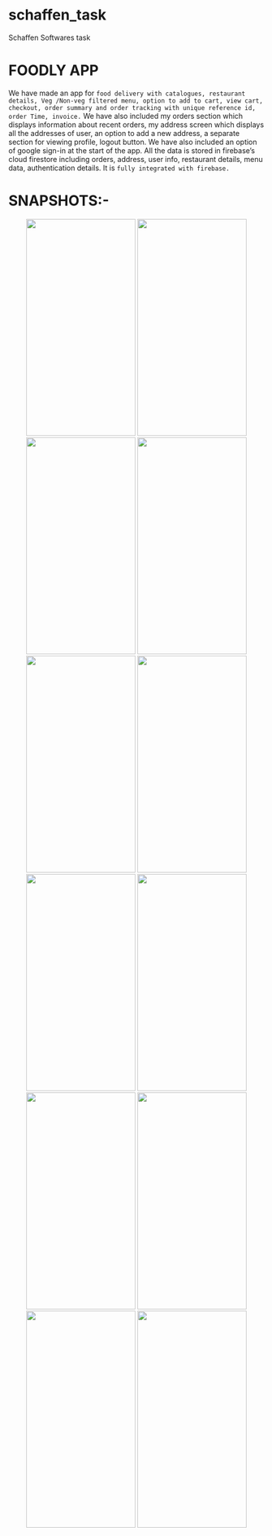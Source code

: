 # schaffen_task
 Schaffen Softwares task
 
# **FOODLY APP**
We have made an app for `food delivery with catalogues, restaurant details, Veg /Non-veg filtered menu, option to add to cart, view cart, checkout, order summary and order tracking with unique reference id, order Time, invoice.` We have also included my orders section which displays information about recent orders, my address screen which displays all the addresses of user, an option to add a new address, a separate section for viewing profile, logout button. We have also included an option of google sign-in at the start of the app. All the data is stored in firebase’s cloud firestore including orders, address, user info, restaurant details, menu data, authentication details. It is `fully integrated with firebase.`

# **SNAPSHOTS:-**
<p float="left" align="center" margin="10px">
<img src='https://user-images.githubusercontent.com/73791635/151673931-6acd76b0-3712-44df-a1e6-6afe4aa6b3cc.jpg' width=215 height=426>
<img src='https://user-images.githubusercontent.com/73791635/151673939-bbd93ae2-f603-4ec5-ba51-a35d0c339b12.jpg' width=215 height=426>
<img src='https://user-images.githubusercontent.com/73791635/151673952-022143a7-affa-4a42-8ba2-83b9edae0abb.jpg' width=215 height=426>
<img src='https://user-images.githubusercontent.com/73791635/151673957-7261e745-0737-481c-b99c-f2272d164eeb.jpg' width=215 height=426>
<!-- <p style="padding-bottom:10"> -->
<img src='https://user-images.githubusercontent.com/73791635/151674491-58401d08-797a-4257-8fdb-14634bd7e15c.jpg' width=215 height=426>
<img src='https://user-images.githubusercontent.com/73791635/151673967-3faa2707-db00-4d5a-8f11-25275573bb6d.jpg' width=215 height=426>
<img src='https://user-images.githubusercontent.com/73791635/151673959-4f0493ca-2209-4b23-b3a9-8f09f48fcf7b.jpg' width=215 height=426>
<img src='https://user-images.githubusercontent.com/73791635/151673979-bf85522e-963a-4bce-8da9-728e4ed945a9.jpg' width=215 height=426>
<!-- <p style="padding-bottom:10"> -->
<img src='https://user-images.githubusercontent.com/73791635/151673983-c6b124b5-6840-4254-9a6c-51c62d726a39.jpg' width=215 height=426>
<img src='https://user-images.githubusercontent.com/73791635/151673988-0f3a9e06-0f36-41b7-af5d-bb6c02d4a5ef.jpg' width=215 height=426>
<img src='https://user-images.githubusercontent.com/73791635/151673990-baa8d1f7-710c-4db7-8c13-5635f5278d1d.jpg' width=215 height=426>
<img src='https://user-images.githubusercontent.com/73791635/151673996-bc93b25d-23ba-48a2-9b79-32d5cc84a632.jpg' width=215 height=426>
